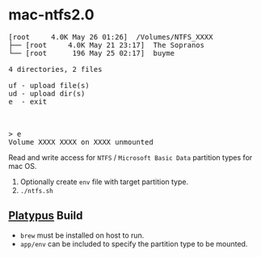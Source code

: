 # mac-ntfs2.0
<pre>
[root     4.0K May 26 01:26]  /Volumes/NTFS_XXXX
├── [root     4.0K May 21 23:17]  The Sopranos
└── [root      196 May 25 02:17]  buyme

4 directories, 2 files

uf - upload file(s)
ud - upload dir(s)
e  - exit



> e
Volume XXXX XXXX on XXXX unmounted
</pre>

Read and write access for `NTFS` / `Microsoft Basic Data` partition types for mac OS.

1. Optionally create `env` file with target partition type.
2. `./ntfs.sh`

## [Platypus](https://sveinbjorn.org/platypus) Build
- `brew` must be installed on host to run.
- `app/env` can be included to specify the partition type to be mounted.